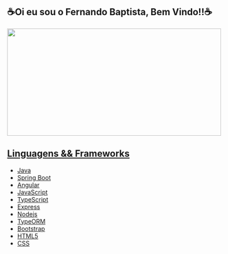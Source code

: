 ## ☕Oi eu sou o Fernando Baptista, Bem Vindo!!☕

<div align="center">
  <a href="https://github.com/fernandobaptistaneto">
</div>
<img width="498" height="250" src="https://analyticsindiamag.com/wp-content/uploads/2019/04/giphy-7.gif" class="attachment-full size-full thb-lazyload wp-post-image lazyautosizes lazyloaded" alt="" data-src="https://analyticsindiamag.com/wp-content/uploads/2019/04/giphy-7.gif" data-sizes="auto" sizes="375px">

  <div>
    <h2>Linguagens && Frameworks</h2>
    <ul class="check-list">
      <li>Java</li>
      <li>Spring Boot</li>
      <li>Angular</li>
      <li>JavaScript</li>
      <li>TypeScript</li>
      <li>Express</li>
      <li>Nodejs</li>
      <li>TypeORM</li>
      <li>Bootstrap</li>
      <li>HTML5</li>
      <li>CSS</li>
    </ul>
  </div>
